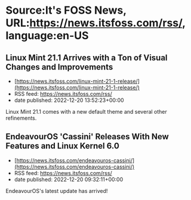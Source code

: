 # Source:It's FOSS News, URL:https://news.itsfoss.com/rss/, language:en-US

## Linux Mint 21.1 Arrives with a Ton of Visual Changes and Improvements
 - [https://news.itsfoss.com/linux-mint-21-1-release/](https://news.itsfoss.com/linux-mint-21-1-release/)
 - RSS feed: https://news.itsfoss.com/rss/
 - date published: 2022-12-20 13:52:23+00:00

Linux Mint 21.1 comes with a new default theme and several other refinements.

## EndeavourOS 'Cassini' Releases With New Features and Linux Kernel 6.0
 - [https://news.itsfoss.com/endeavouros-cassini/](https://news.itsfoss.com/endeavouros-cassini/)
 - RSS feed: https://news.itsfoss.com/rss/
 - date published: 2022-12-20 09:32:11+00:00

EndeavourOS's latest update has arrived!

